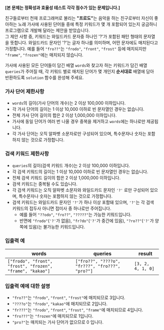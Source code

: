  <div class="markdown solarized-dark"><p><strong>[본 문제는 정확성과 효율성 테스트 각각 점수가 있는 문제입니다.]</strong></p>

<p>친구들로부터 천재 프로그래머로 불리는 <strong>"프로도"</strong>는 음악을 하는 친구로부터 자신이 좋아하는 노래 가사에 사용된 단어들 중에 특정 키워드가 몇 개 포함되어 있는지 궁금하니 프로그램으로 개발해 달라는 제안을 받았습니다.<br>
그 제안 사항 중, 키워드는 와일드카드 문자중 하나인 '?'가 포함된 패턴 형태의 문자열을 뜻합니다. 와일드카드 문자인 '?'는 글자 하나를 의미하며, 어떤 문자에도 매치된다고 가정합니다. 예를 들어  <code>&quot;fro??&quot;</code>는 <code>&quot;frodo&quot;</code>, <code>&quot;front&quot;</code>, <code>&quot;frost&quot;</code> 등에 매치되지만 <code>&quot;frame&quot;</code>, <code>&quot;frozen&quot;</code>에는 매치되지 않습니다.</p>

<p>가사에 사용된 모든 단어들이 담긴 배열 <code>words</code>와 찾고자 하는 키워드가 담긴 배열 <code>queries</code>가 주어질 때, 각 키워드 별로 매치된 단어가 몇 개인지 <strong>순서대로</strong> 배열에 담아 반환하도록 <code>solution</code> 함수를 완성해 주세요.</p>

<h3>가사 단어 제한사항</h3>

<ul>
<li><code>words</code>의 길이(가사 단어의 개수)는 2 이상 100,000 이하입니다.</li>
<li>각 가사 단어의 길이는 1 이상 10,000 이하로 빈 문자열인 경우는 없습니다.</li>
<li>전체 가사 단어 길이의 합은 2 이상 1,000,000 이하입니다.</li>
<li>가사에 동일 단어가 여러 번 나올 경우 중복을 제거하고 <code>words</code>에는 하나로만 제공됩니다.</li>
<li>각 가사 단어는 오직 알파벳 소문자로만 구성되어 있으며, 특수문자나 숫자는 포함하지 않는 것으로 가정합니다.</li>
</ul>

<h3>검색 키워드 제한사항</h3>

<ul>
<li><code>queries</code>의 길이(검색 키워드 개수)는 2 이상 100,000 이하입니다.</li>
<li>각 검색 키워드의 길이는 1 이상 10,000 이하로 빈 문자열인 경우는 없습니다.</li>
<li>전체 검색 키워드 길이의 합은 2 이상 1,000,000 이하입니다.</li>
<li>검색 키워드는 중복될 수도 있습니다.</li>
<li>각 검색 키워드는 오직 알파벳 소문자와 와일드카드 문자인 <code>&#39;?&#39;</code> 로만 구성되어 있으며, 특수문자나 숫자는 포함하지 않는 것으로 가정합니다.</li>
<li>검색 키워드는 와일드카드 문자인 <code>&#39;?&#39;</code>가 하나 이상 포함돼 있으며, <code>&#39;?&#39;</code>는 각 검색 키워드의 접두사 아니면 접미사 중 하나로만 주어집니다.

<ul>
<li>예를 들어 <code>&quot;??odo&quot;</code>, <code>&quot;fro??&quot;</code>, <code>&quot;?????&quot;</code>는 가능한 키워드입니다.</li>
<li>반면에 <code>&quot;frodo&quot;</code>(<code>&#39;?&#39;</code>가 없음), <code>&quot;fr?do&quot;</code>(<code>&#39;?&#39;</code>가 중간에 있음), <code>&quot;?ro??&quot;</code>(<code>&#39;?&#39;</code>가 양쪽에 있음)는 불가능한 키워드입니다.</li>
</ul></li>
</ul>

<h3>입출력 예</h3>
<table class="table">
        <thead><tr>
<th>words</th>
<th>queries</th>
<th>result</th>
</tr>
</thead>
        <tbody><tr>
<td><code>[&quot;frodo&quot;, &quot;front&quot;, &quot;frost&quot;, &quot;frozen&quot;, &quot;frame&quot;, &quot;kakao&quot;]</code></td>
<td><code>[&quot;fro??&quot;, &quot;????o&quot;, &quot;fr???&quot;, &quot;fro???&quot;, &quot;pro?&quot;]</code></td>
<td><code>[3, 2, 4, 1, 0]</code></td>
</tr>
</tbody>
      </table>
<h3>입출력 예에 대한 설명</h3>

<ul>
<li><code>&quot;fro??&quot;</code>는 <code>&quot;frodo&quot;</code>, <code>&quot;front&quot;</code>, <code>&quot;frost&quot;</code>에 매치되므로 3입니다.</li>
<li><code>&quot;????o&quot;</code>는 <code>&quot;frodo&quot;</code>, <code>&quot;kakao&quot;</code>에 매치되므로 2입니다.</li>
<li><code>&quot;fr???&quot;</code>는 <code>&quot;frodo&quot;</code>, <code>&quot;front&quot;</code>, <code>&quot;frost&quot;</code>, <code>&quot;frame&quot;</code>에 매치되므로 4입니다.</li>
<li><code>&quot;fro???&quot;</code>는 <code>&quot;frozen&quot;</code>에 매치되므로 1입니다.</li>
<li><code>&quot;pro?&quot;</code>는 매치되는 가사 단어가 없으므로 0 입니다.</li>
</ul>